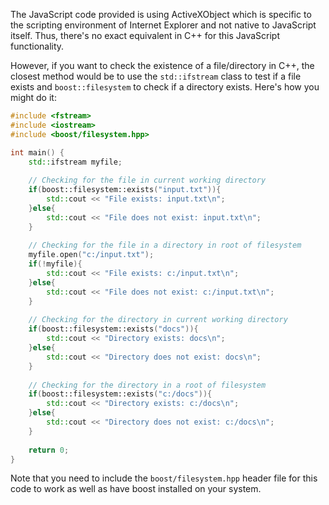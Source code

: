  The JavaScript code provided is using ActiveXObject which is specific to the scripting environment of Internet Explorer and not native to JavaScript itself. Thus, there's no exact equivalent in C++ for this JavaScript functionality. 

However, if you want to check the existence of a file/directory in C++, the closest method would be to use the `std::ifstream` class to test if a file exists and `boost::filesystem` to check if a directory exists. Here's how you might do it:
```cpp
#include <fstream>
#include <iostream>
#include <boost/filesystem.hpp>

int main() {
    std::ifstream myfile;
    
    // Checking for the file in current working directory 
    if(boost::filesystem::exists("input.txt")){
        std::cout << "File exists: input.txt\n";
    }else{
        std::cout << "File does not exist: input.txt\n";
    }
    
    // Checking for the file in a directory in root of filesystem  
    myfile.open("c:/input.txt");
    if(!myfile){
        std::cout << "File exists: c:/input.txt\n";
    }else{
        std::cout << "File does not exist: c:/input.txt\n";
    }
    
    // Checking for the directory in current working directory 
    if(boost::filesystem::exists("docs")){
        std::cout << "Directory exists: docs\n";
    }else{
        std::cout << "Directory does not exist: docs\n";
    }
    
    // Checking for the directory in a root of filesystem  
    if(boost::filesystem::exists("c:/docs")){
        std::cout << "Directory exists: c:/docs\n";
    }else{
        std::cout << "Directory does not exist: c:/docs\n";
    }
    
    return 0;
}
```
Note that you need to include the `boost/filesystem.hpp` header file for this code to work as well as have boost installed on your system.
